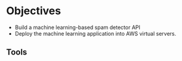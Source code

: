 # Objectives
- Build a machine learning-based spam detector API
- Deploy the machine learning application into AWS virtual servers.
## Tools
